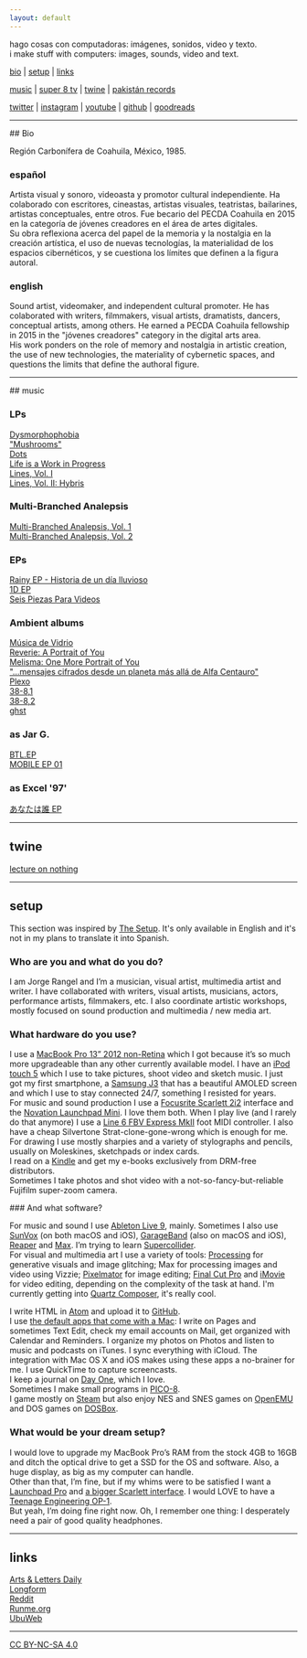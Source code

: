 ```yaml
---
layout: default
---
```


hago cosas con computadoras: imágenes, sonidos, video y texto.  
i make stuff with computers: images, sounds, video and text.

[bio](#bio) | [setup](#setup) | [links](#links)

[music](#music) | [super 8 tv](super8tv.html) | [twine](#twine) | [pakistán records](http://pakistan-records.tumblr.com)

[twitter](https://twitter.com/jarxg) | [instagram](https://instagram.com/jarxg) | [youtube](https://www.youtube.com/jarbear) | [github](https://github.com/jarxg) | [goodreads](https://www.goodreads.com/user/show/3606456-jorge)

------------------------------------------------------------------------

## Bio

Región Carbonífera de Coahuila, México, 1985.

### español

Artista visual y sonoro, videoasta y promotor cultural independiente. Ha colaborado con escritores, cineastas, artistas visuales, teatristas, bailarines, artistas conceptuales, entre otros. Fue becario del PECDA Coahuila en 2015 en la categoría de jóvenes creadores en el área de artes digitales.  
Su obra reflexiona acerca del papel de la memoria y la nostalgia en la creación artística, el uso de nuevas tecnologías, la materialidad de los espacios cibernéticos, y se cuestiona los límites que definen a la figura autoral.

### english

Sound artist, videomaker, and independent cultural promoter. He has colaborated with writers, filmmakers, visual artists, dramatists, dancers, conceptual artists, among others. He earned a PECDA Coahuila fellowship in 2015 in the "jóvenes creadores" category in the digital arts area.  
His work ponders on the role of memory and nostalgia in artistic creation, the use of new technologies, the materiality of cybernetic spaces, and questions the limits that define the authoral figure.

------------------------------------------------------------------------

## music

### LPs

[Dysmorphophobia](http://music.jrangel.net/album/dysmorphophobia)  
["Mushrooms"](http://music.jrangel.net/album/mushrooms)  
[Dots](http://music.jrangel.net/album/dots)  
[Life is a Work in Progress](http://music.jrangel.net/album/life-is-a-work-in-progress)  
[Lines, Vol. I](http://music.jrangel.net/album/lines-vol-i)  
[Lines, Vol. II: Hybris](http://music.jrangel.net/album/lines-vol-ii-hybris)  

### Multi-Branched Analepsis

[Multi-Branched Analepsis, Vol. 1](http://music.jrangel.net/album/multi-branched-analepsis-vol-1)  
[Multi​-​Branched Analepsis, Vol. 2](http://music.jrangel.net/album/multi-branched-analepsis-vol-2)  

### EPs

[Rainy EP - Historia de un día lluvioso](http://music.jrangel.net/album/rainy-ep-historia-de-un-d-a-lluvioso)  
[1D EP](http://music.jrangel.net/album/1d-ep)  
[Seis Piezas Para Videos](http://music.jrangel.net/album/seis-piezas-para-videos)  

### Ambient albums

[Música de Vidrio](http://music.jrangel.net/album/m-sica-de-vidrio)  
[Reverie: A Portrait of You](http://music.jrangel.net/album/reverie-a-portrait-of-you)  
[Melisma: One More Portrait of You](http://music.jrangel.net/album/melisma-one-more-portrait-of-you)  
["...mensajes cifrados desde un planeta más allá de Alfa Centauro"](http://music.jrangel.net/album/mensajes-cifrados-desde-un-planeta-m-s-all-de-alfa-centauro)  
[Plexo](http://music.jrangel.net/album/plexo)  
[38-8,1](http://music.jrangel.net/album/38-81)  
[38-8,2](http://music.jrangel.net/album/38-82)  
[ghst](http://music.jrangel.net/album/ghst)  

### as Jar G.

[BTL.EP](http://music.jrangel.net/album/btl-ep)  
[MOBILE EP 01](http://music.jrangel.net/album/mobile-ep-01)  

### as Excel '97'

[あなたは誰 EP](http://music.jrangel.net/album/ep)  

------------------------------------------------------------------------

## twine

[lecture on nothing](twine/nothing.html)

------------------------------------------------------------------------

## setup

This section was inspired by [The Setup](https://usesthis.com). It's only available in English and it's not in my plans to translate it into Spanish.

### Who are you and what do you do?

I am Jorge Rangel and I’m a musician, visual artist, multimedia artist and writer. I have collaborated with writers, visual artists, musicians, actors, performance artists, filmmakers, etc. I also coordinate artistic workshops, mostly focused on sound production and multimedia / new media art.

### What hardware do you use?

I use a [MacBook Pro 13” 2012 non-Retina](http://www.everymac.com/systems/apple/macbook_pro/specs/macbook-pro-core-i5-2.5-13-mid-2012-unibody-usb3-specs.html) which I got because it’s so much more upgradeable than any other currently available model. I have an [iPod touch 5](http://www.apple.com/es/ipod-touch/) which I use to take pictures, shoot video and sketch music. I just got my first smartphone, a [Samsung J3](http://www.gsmarena.com/samsung_galaxy_j3_(2016)-7760.php) that has a beautiful AMOLED screen and which I use to stay connected 24/7, something I resisted for years.  
For music and sound production I use a [Focusrite Scarlett 2i2](https://us.focusrite.com/usb-audio-interfaces/scarlett-2i2) interface and the [Novation Launchpad Mini](https://global.novationmusic.com/launch/launchpad-mini). I love them both. When I play live (and I rarely do that anymore) I use a [Line 6 FBV Express MkII](http://line6.com/footcontrollers/fbvexpressmkii.html/) foot MIDI controller. I also have a cheap Silvertone Strat-clone-gone-wrong which is enough for me.  
For drawing I use mostly sharpies and a variety of stylographs and pencils, usually on Moleskines, sketchpads or index cards.  
I read on a [Kindle](https://www.amazon.com/Kindle-Ereader-ebook-reader/dp/B007HCCNJU/) and get my e-books exclusively from DRM-free distributors.  
Sometimes I take photos and shot video with a not-so-fancy-but-reliable Fujifilm super-zoom camera.

### And what software?

For music and sound I use [Ableton Live 9](https://www.ableton.com), mainly. Sometimes I also use [SunVox](http://www.warmplace.ru/soft/sunvox/) (on both macOS and iOS), [GarageBand](http://www.apple.com/mac/garageband/) (also on macOS and iOS), [Reaper](http://www.reaper.fm) and [Max](https://cycling74.com). I’m trying to learn [Supercollider](http://supercollider.github.io).  
For visual and multimedia art I use a variety of tools: [Processing](https://processing.org) for generative visuals and image glitching; Max for processing images and video using Vizzie; [Pixelmator](http://www.pixelmator.com/mac/) for image editing; [Final Cut Pro](https://www.apple.com/final-cut-pro/) and [iMovie](https://www.apple.com/mac/imovie/) for video editing, depending on the complexity of the task at hand. I'm currently getting into [Quartz Composer](https://en.wikipedia.org/wiki/Quartz_Composer), it's really cool.  

I write HTML in [Atom](https://atom.io) and upload it to [GitHub](https://github.com).  
I use [the default apps that come with a Mac](http://www.apple.com/osx/apps/): I write on Pages and sometimes Text Edit, check my email accounts on Mail, get organized with Calendar and Reminders. I organize my photos on Photos and listen to music and podcasts on iTunes. I sync everything with iCloud. The integration with Mac OS X and iOS makes using these apps a no-brainer for me. I use QuickTime to capture screencasts.  
I keep a journal on [Day One](http://dayoneapp.com), which I love.  
Sometimes I make small programs in [PICO-8](http://www.lexaloffle.com/pico-8.php).  
I game mostly on [Steam](http://store.steampowered.com) but also enjoy NES and SNES games on [OpenEMU](http://openemu.org) and DOS games on [DOSBox](https://www.dosbox.com).

### What would be your dream setup?

I would love to upgrade my MacBook Pro’s RAM from the stock 4GB to 16GB and ditch the optical drive to get a SSD for the OS and software. Also, a huge display, as big as my computer can handle.  
Other than that, I’m fine, but if my whims were to be satisfied I want a [Launchpad Pro](https://us.novationmusic.com/launch/launchpad-pro#) and [a bigger Scarlett interface](https://us.focusrite.com/usb-audio-interfaces/scarlett-18i8).
I would LOVE to have a [Teenage Engineering OP-1](https://www.teenageengineering.com/products/op-1).  
But yeah, I’m doing fine right now. Oh, I remember one thing: I desperately need a pair of good quality headphones.

------------------------------------------------------------------------

## links

[Arts & Letters Daily](http://www.aldaily.com)  
[Longform](http://longform.org)  
[Reddit](https://www.reddit.com)  
[Runme.org](http://runme.org)  
[UbuWeb](http://ubu.com)

------------------------------------------------------------------------

[CC BY-NC-SA 4.0](http://creativecommons.org/licenses/by-nc-sa/4.0/)
